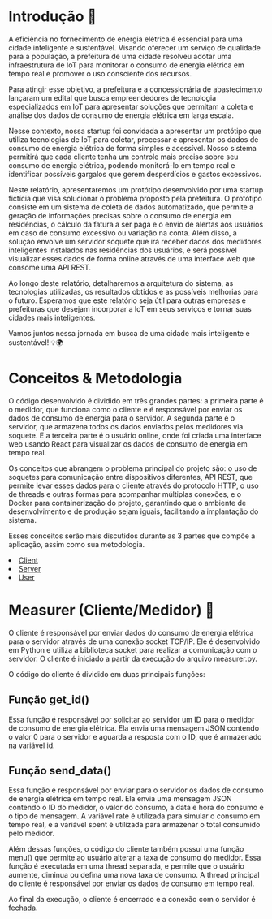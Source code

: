 # Introdução 🚀

A eficiência no fornecimento de energia elétrica é essencial para uma cidade inteligente e sustentável. Visando oferecer um serviço de qualidade para a população, a prefeitura de uma cidade resolveu adotar uma infraestrutura de IoT para monitorar o consumo de energia elétrica em tempo real e promover o uso consciente dos recursos.

Para atingir esse objetivo, a prefeitura e a concessionária de abastecimento lançaram um edital que busca empreendedores de tecnologia especializados em IoT para apresentar soluções que permitam a coleta e análise dos dados de consumo de energia elétrica em larga escala.

Nesse contexto, nossa startup foi convidada a apresentar um protótipo que utiliza tecnologias de IoT para coletar, processar e apresentar os dados de consumo de energia elétrica de forma simples e acessível. Nosso sistema permitirá que cada cliente tenha um controle mais preciso sobre seu consumo de energia elétrica, podendo monitorá-lo em tempo real e identificar possíveis gargalos que gerem desperdícios e gastos excessivos.

Neste relatório, apresentaremos um protótipo desenvolvido por uma startup fictícia que visa solucionar o problema proposto pela prefeitura. O protótipo consiste em um sistema de coleta de dados automatizado, que permite a geração de informações precisas sobre o consumo de energia em residências, o cálculo da fatura a ser paga e o envio de alertas aos usuários em caso de consumo excessivo ou variação na conta. Além disso, a solução envolve um servidor soquete que irá receber dados dos medidores inteligentes instalados nas residências dos usuários, e será possível visualizar esses dados de forma online através de uma interface web que consome uma API REST.

Ao longo deste relatório, detalharemos a arquitetura do sistema, as tecnologias utilizadas, os resultados obtidos e as possíveis melhorias para o futuro. Esperamos que este relatório seja útil para outras empresas e prefeituras que desejam incorporar a loT em seus serviços e tornar suas cidades mais inteligentes.

Vamos juntos nessa jornada em busca de uma cidade mais inteligente e sustentável! 💡🌍


# Conceitos & Metodologia

O código desenvolvido é dividido em três grandes partes: a primeira parte é o medidor, que funciona como o cliente e é responsável por enviar os dados de consumo de energia para o servidor. A segunda parte é o servidor, que armazena todos os dados enviados pelos medidores via soquete. E a terceira parte é o usuário online, onde foi criada uma interface web usando React para visualizar os dados de consumo de energia em tempo real.

Os conceitos que abrangem o problema principal do projeto são: o uso de soquetes para comunicação entre dispositivos diferentes, API REST, que permite levar esses dados para o cliente através do protocolo HTTP, o uso de threads e outras formas para acompanhar múltiplas conexões, e o Docker para containerização do projeto, garantindo que o ambiente de desenvolvimento e de produção sejam iguais, facilitando a implantação do sistema.

Esses conceitos serão mais discutidos durante as 3 partes que compõe a aplicação, assim como sua metodologia.

<lu>
    <li><a href="#client">Client</a></li>
    <li><a href="#server">Server</a></li>
    <li><a href="#user">User</a></li>
</lu>


<div id="client">

# Measurer (Cliente/Medidor) 📱

O cliente é responsável por enviar dados do consumo de energia elétrica para o servidor através de uma conexão socket TCP/IP. Ele é desenvolvido em Python e utiliza a biblioteca socket para realizar a comunicação com o servidor. O cliente é iniciado a partir da execução do arquivo measurer.py.

O código do cliente é dividido em duas principais funções:

## Função get_id()
Essa função é responsável por solicitar ao servidor um ID para o medidor de consumo de energia elétrica. Ela envia uma mensagem JSON contendo o valor 0 para o servidor e aguarda a resposta com o ID, que é armazenado na variável id.

## Função send_data()
Essa função é responsável por enviar para o servidor os dados de consumo de energia elétrica em tempo real. Ela envia uma mensagem JSON contendo o ID do medidor, o valor do consumo, a data e hora do consumo e o tipo de mensagem. A variável rate é utilizada para simular o consumo em tempo real, e a variável spent é utilizada para armazenar o total consumido pelo medidor.

Além dessas funções, o código do cliente também possui uma função menu() que permite ao usuário alterar a taxa de consumo do medidor. Essa função é executada em uma thread separada, e permite que o usuário aumente, diminua ou defina uma nova taxa de consumo. A thread principal do cliente é responsável por enviar os dados de consumo em tempo real.

Ao final da execução, o cliente é encerrado e a conexão com o servidor é fechada.

</div>